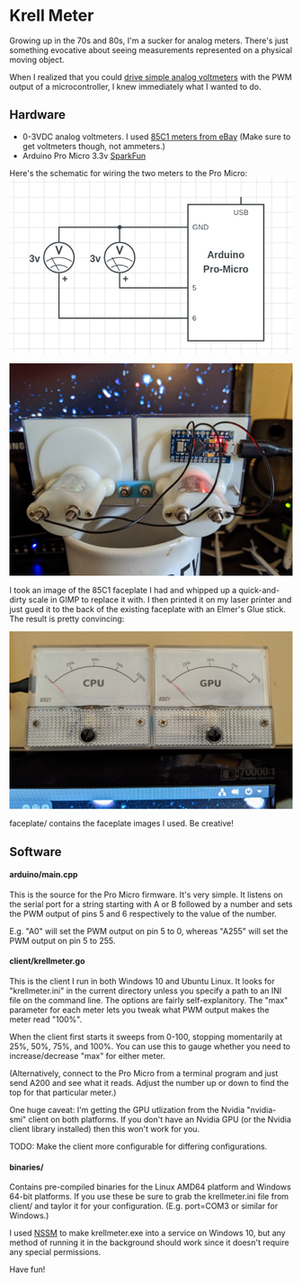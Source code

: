 # Krell Meter

Growing up in the 70s and 80s, I'm a sucker for analog meters.  There's just something evocative about seeing measurements represented on a physical moving object.

When I realized that you could [drive simple analog voltmeters](https://twitter.com/lcamtuf/status/1114689211385278464) with the PWM output of a microcontroller, I knew immediately what I wanted to do.

## Hardware
- 0-3VDC analog voltmeters.  I used [85C1 meters from eBay](https://www.ebay.com/sch/i.html?_from=R40&_trksid=m570.l1313&_nkw=85C1+3V&_sacat=0)
  (Make sure to get voltmeters though, not ammeters.)
- Arduino Pro Micro 3.3v [SparkFun](https://www.sparkfun.com/products/12587)

Here's the schematic for wiring the two meters to the Pro Micro:
![schem](https://github.com/phreakmonkey/KrellMeter/blob/master/misc/KrellMeter-schem.png)

![meters-rear](https://github.com/phreakmonkey/KrellMeter/blob/master/misc/meters-back.png)

I took an image of the 85C1 faceplate I had and whipped up a quick-and-dirty scale in GIMP to replace it with.  I then printed it on my laser printer and just gued it to the back of the existing faceplate with an Elmer's Glue stick.  The result is pretty convincing:

![meters-front](https://github.com/phreakmonkey/KrellMeter/blob/master/misc/meters-front.png)

faceplate/ contains the faceplate images I used.  Be creative!


## Software

#### arduino/main.cpp

This is the source for the Pro Micro firmware.  It's very simple.  It listens
on the serial port for a string starting with A or B followed by a number and sets the PWM output of pins 5 and 6 respectively to the value of the number.

E.g. "A0" will set the PWM output on pin 5 to 0, whereas "A255" will set the PWM output on pin 5 to 255.

#### client/krellmeter.go

This is the client I run in both Windows 10 and Ubuntu Linux.  It looks for "krellmeter.ini" in the current directory unless you specify a path to an INI file on the command line.  The options are fairly self-explanitory.  The "max" parameter for each meter lets you tweak what PWM output makes the meter read "100%".  

When the client first starts it sweeps from 0-100, stopping momentarily at 25%, 50%, 75%, and 100%.  You can use this to gauge whether you need to increase/decrease "max" for either meter. 

(Alternatively, connect to the Pro Micro from a terminal program and just send A200<enter> and see what it reads.  Adjust the number up or down to find the top for that particular meter.)

One huge caveat:  I'm getting the GPU utlization from the Nvidia "nvidia-smi" client on both platforms.  If you don't have an Nvidia GPU (or the Nvidia client library installed) then this won't work for you. 

TODO: Make the client more configurable for differing configurations.

#### binaries/

Contains pre-compiled binaries for the Linux AMD64 platform and Windows 64-bit platforms.  If you use these be sure to grab the krellmeter.ini file from client/ and taylor it for your configuration.  (E.g. port=COM3 or similar for Windows.)

I used [NSSM](https://nssm.cc/download) to make krellmeter.exe into a service on Windows 10, but any method of running it in the background should work since it doesn't require any special permissions.

Have fun!
